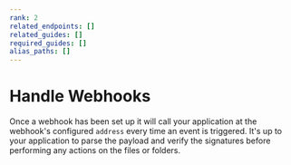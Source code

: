 ```yaml
---
rank: 2
related_endpoints: []
related_guides: []
required_guides: []
alias_paths: []
---
```


# Handle Webhooks

Once a webhook has been set up it will call your application at the webhook's
configured `address` every time an event is triggered. It's up to your
application to parse the payload and verify the signatures before performing any
actions on the files or folders.
